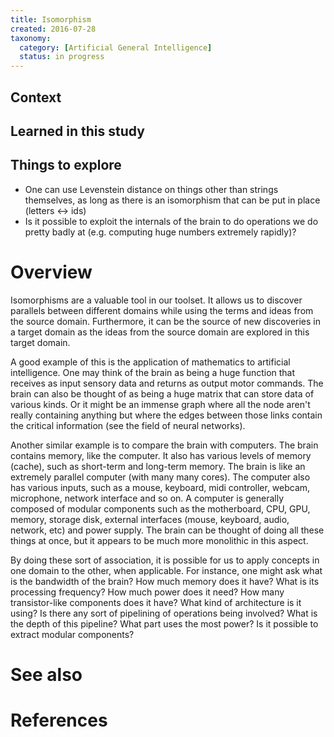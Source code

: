 ```yaml
---
title: Isomorphism
created: 2016-07-28
taxonomy:
  category: [Artificial General Intelligence]
  status: in progress
---
```


## Context

## Learned in this study

## Things to explore
* One can use Levenstein distance on things other than strings themselves, as long as there is an isomorphism that can be put in place (letters <-> ids)
* Is it possible to exploit the internals of the brain to do operations we do pretty badly at (e.g. computing huge numbers extremely rapidly)?

# Overview
Isomorphisms are a valuable tool in our toolset. It allows us to discover parallels between different domains while using the terms and ideas from the source domain. Furthermore, it can be the source of new discoveries in a target domain as the ideas from the source domain are explored in this target domain.

A good example of this is the application of mathematics to artificial intelligence. One may think of the brain as being a huge function that receives as input sensory data and returns as output motor commands. The brain can also be thought of as being a huge matrix that can store data of various kinds. Or it might be an immense graph where all the node aren't really containing anything but where the edges between those links contain the critical information (see the field of neural networks).

Another similar example is to compare the brain with computers. The brain contains memory, like the computer. It also has various levels of memory (cache), such as short-term and long-term memory. The brain is like an extremely parallel computer (with many many cores). The computer also has various inputs, such as a mouse, keyboard, midi controller, webcam, microphone, network interface and so on. A computer is generally composed of modular components such as the motherboard, CPU, GPU, memory, storage disk, external interfaces (mouse, keyboard, audio, network, etc) and power supply. The brain can be thought of doing all these things at once, but it appears to be much more monolithic in this aspect.

By doing these sort of association, it is possible for us to apply concepts in one domain to the other, when applicable. For instance, one might ask what is the bandwidth of the brain? How much memory does it have? What is its processing frequency? How much power does it need? How many transistor-like components does it have? What kind of architecture is it using? Is there any sort of pipelining of operations being involved? What is the depth of this pipeline? What part uses the most power? Is it possible to extract modular components?

# See also

# References
